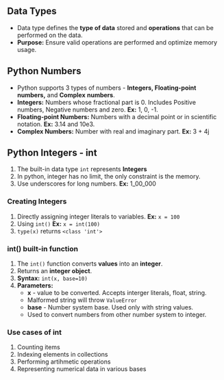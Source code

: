 ## Data Types
- Data type defines the **type of data** stored and **operations** that can be performed on the data.
- **Purpose:** Ensure valid operations are performed and optimize memory usage.

## Python Numbers
- Python supports 3 types of numbers - **Integers, Floating-point numbers,** and **Complex** **numbers**.
- **Integers:** Numbers whose fractional part is 0. Includes Positive numbers, Negative numbers and zero. **Ex:** 1, 0, -1.
- **Floating-point Numbers:** Numbers with a decimal point or in scientific notation. **Ex:** 3.14 and 10e3.
- **Complex Numbers:** Number with real and imaginary part. **Ex:** 3 + 4j 

## Python Integers - int
1. The built-in data type `int` represents **Integers**
2. In python, integer has no limit, the only constraint is the memory.
3. Use underscores for long numbers. **Ex:** 1_00_000
### Creating Integers
1. Directly assigning integer literals to variables. **Ex:** `x = 100`
2. Using `int()` **Ex:** `x = int(100)`
3. `type(x)` returns `<class 'int'>`
### int() built-in function
1. The `int()` function converts **values** into an **integer**.
2. Returns an **integer object**.
3. **Syntax:** `int(x, base=10)`
4. **Parameters:** 
   - **x** - value to be converted. Accepts interger literals, float, string.
   - Malformed string will throw `ValueError`
   - **base** - Number system base. Used only with string values.
   - Used to convert numbers from other number system to integer.

### Use cases of int
1. Counting items
2. Indexing elements in collections
3. Performing artihmetic operations
4. Representing numerical data in various bases
